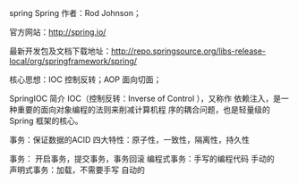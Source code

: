 spring
Spring 作者：Rod Johnson； 

官方网站：http://spring.io/ 

最新开发包及文档下载地址：http://repo.springsource.org/libs-release-local/org/springframework/spring/ 

核心思想：IOC 控制反转；AOP 面向切面；

SpringIOC 简介 IOC（控制反转：Inverse of Control ），又称作 依赖注入，是一种重要的面向对象编程的法则来削减计算机程 序的耦合问题，也是轻量级的 Spring 框架的核心。

事务：保证数据的ACID
    四大特性：原子性，一致性，隔离性，持久性
 
事务：
    开启事务，提交事务，事务回滚
    编程式事务：手写的编程代码   手动的  
    声明式事务：加载，不需要手写  自动的
    